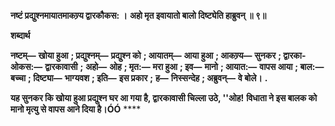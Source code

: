 **नष्टं प्रद्युश्नमायातमाकण्र्य द्वारकौकस: ।** **अहो मृत इवायातो बालो दिष्ट्येति हाब्रुवन् ॥ ९॥** 

**शब्दार्थ** 

**नष्टम्—** **खोया हुआ** **; प्रद्युश्नम्—** **प्रद्युश्न को** **; आयातम्—** **आया हुआ** **; आकण्र्य—** **सुनकर** **; द्वारका-ओकस:—** **द्वारकावासी** **;** **अहो—** **ओह** **; मृत:—** **मरा हुआ** **; इव—** **मानो** **; आयात:—** **वापस आया** **; बाल:—** **बच्चा** **; दिष्ट्या—** **भाग्यवश** **; इति—** **इस प्रकार** **;** **ह—** **निस्सन्देह** **; अब्रुवन्—** **वे बोले।** **.** 

**यह सुनकर कि खोया हुआ प्रद्युश्न घर आ गया है, द्वारकावासी चिल्ला उठे, ''ओह!** **विधाता ने इस बालक को मानो मृत्यु से वापस आने दिया है।ÓÓ** **** 